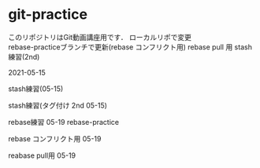# git-practice
このリポジトリはGit動画講座用です．
ローカルリポで変更  
rebase-practiceブランチで更新(rebase  コンフリクト用)
rebase pull 用
stash練習(2nd)

2021-05-15

stash練習(05-15)

stash練習(タグ付け 2nd 05-15)

rebase練習 05-19 rebase-practice

rebase コンフリクト用 05-19

reabase pull用 05-19
